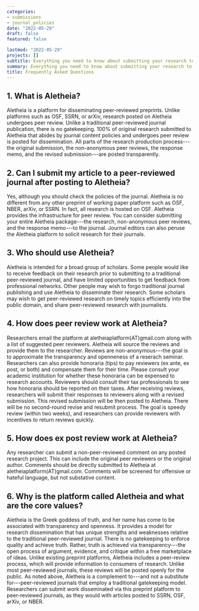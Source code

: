 ```yaml
---
categories:
- submissions
- journal_policies
date: "2022-05-29"
draft: false
featured: false

lastmod: "2022-05-29"
projects: []
subtitle: Everything you need to know about submitting your research to *Aletheia*.
summary: Everything you need to know about submitting your research to *Aletheia*.
title: Frequently Asked Questions
---
```


## 1. What is Aletheia? 

Aletheia is a platform for disseminating peer-reviewed preprints. Unlike platforms such as OSF, SSRN, or arXiv, research posted on Aletheia undergoes peer review. Unlike a traditional peer-reviewed journal publication, there is no gatekeeping. 100\% of original research submitted to Aletheia that abides by journal content policies and undergoes peer review is posted for dissemination. All parts of the research production process---the original submission, the non-anonymous peer reviews, the response memo, and the revised submission---are posted transparently. 

## 2. Can I submit my article to a peer-reviewed journal after posting to Aletheia?

Yes, although you should check the policies of the journal. Aletheia is no different from any other preprint of working paper platform such as OSF, NBER, arXiv, or SSRN. In fact, all research is hosted on OSF. Aletheia provides the infrastructure for peer review. You can consider submitting your entire Aletheia package---the research, non-anonymous peer reviews, and the response memo---to the journal. Journal editors can also peruse the Aletheia platform to solicit research for their journals.

## 3. Who should use Aletheia?

Aletheia is intended for a broad group of scholars. Some people would like to receive feedback on their research prior to submitting to a traditional peer-reviewed journal, and have limited opportunities to get feedback from professional networks. Other people may wish to forgo traditional journal publishing and use Aletheia to disseminate their research. Some scholars may wish to get peer-reviewed research on timely topics efficiently into the public domain, and share peer-reviewed research with journalists. 

## 4. How does peer review work at Aletheia?

Researchers email the platform at aletheiaplatform(AT)gmail.com along with a list of suggested peer reviewers. Aletheia will source the reviews and provide them to the researcher. Reviews are non-anonymous---the goal is to approximate the transparency and openneness of a reserach seminar. Researchers can also provide honoraria (tips) to pay reviewers (ex ante, ex post, or both) and compensate them for their time. Please consult your academic institution for whether these honoraria can be expensed to research accounts. Reviewers should consult their tax professionals to see how honoraria should be reported on their taxes. After receiving reviews, researchers will submit their responses to reviewers along with a revised submission. This revised submission will be then posted to Aletheia. There will be no second-round revise and resubmit process. The goal is speedy review (within two weeks), and researchers can provide reviewers with incentives to return reviews quickly.

## 5. How does ex post review work at Aletheia?

Any researcher can submit a non-peer-reviewed comment on any posted research project. This can include the original peer reviewers or the original author. Comments should be directly submitted to Aletheia at aletheiaplatform(AT)gmail.com. Comments will be screened for offensive or hateful language, but not substative content.

## 6. Why is the platform called Aletheia and what are the core values?

Aletheia is the Greek goddess of truth, and her name has come to be associated with transparency and openness. It provides a model for research dissemination that has unique strengths and weaknesses relative to the traditional peer-reviewed journal. There is no gatekeeping to enforce quality and achieve truth. Rather, truth is achieved via transparency---the open process of argument, evidence, and critique within a free marketplace of ideas. Unlike existing preprint platforms, Aletheia includes a peer-review process, which will provide information to consumers of research. Unlike most peer-reviewed journals, these reviews will be posted openly for the public. As noted above, Aletheia is a complement to---and not a substitute for---peer-reviewed journals that employ a traditional gatekeeping model. Researchers can submit work disseminated via this preprint platform to peer-reviewed journals, as they would with articles posted to SSRN, OSF, arXiv, or NBER.
